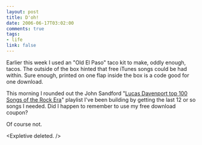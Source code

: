 ```yaml
--- 
layout: post
title: D'oh!
date: 2006-06-17T03:02:00
comments: true
tags:
- life
link: false
---
```

Earlier this week I used an "Old El Paso" taco kit to make, oddly enough, tacos. The outside of the box hinted that free iTunes songs could be had within. Sure enough, printed on one flap inside the box is a code good for one download.

This morning I rounded out the John Sandford "<a href="http://www.johnsandford.org/prey16x1.html" title="Lucas Davenport top 100 Songs of the Rock Era">Lucas Davenport top 100 Songs of the Rock Era</a>" playlist I've been building by getting the last 12 or so songs I needed. Did I happen to remember to use my free download coupon?

Of course not.

&lt;Expletive deleted. /&gt;
